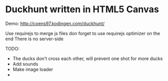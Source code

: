 # Duckhunt written in HTML5 Canvas
Demo: http://coens97.kodingen.com/duckhunt/

Use requirejs to merge js files don forget to use requirejs optimizer on the end
There is no server-side

TODO:
- The ducks don't cross each other, will prevent one shot for more ducks
- Add sounds
- Make image loader
- 